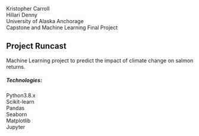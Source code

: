 Kristopher Carroll  
Hillari Denny  
University of Alaska Anchorage  
Capstone and Machine Learning Final Project  

## Project Runcast

Machine Learning project to predict the impact of climate change on salmon returns.

##### Technologies:  
Python3.8.x  
Scikit-learn  
Pandas  
Seaborn  
Matplotlib  
Jupyter  
